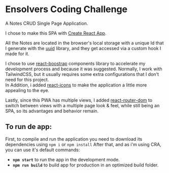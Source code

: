# Ensolvers Coding Challenge

A Notes CRUD Single Page Application.

I chose to make this SPA with [Create React App](https://github.com/facebook/create-react-app).

All the Notes are located in the browser's local storage with a unique Id that I generate with the [uuid](https://www.npmjs.com/package/uuid) library, and they get accessed via a custom hook I made for it.

I chose to use [react-boostrap](https://www.npmjs.com/package/react-bootstrap) components library to accelerate my development process and because it was suggested. Normally, I work with TailwindCSS, but it usually requires some extra configurations that I don't need for this project.\
In Addition, i added [react-icons](https://www.npmjs.com/package/react-icons) to make the application a little more appealing to the eye.

Lastly, since this PWA has multiple views, I added [react-router-dom](https://www.npmjs.com/package/react-router-dom) to switch between views with a multiple page look & feel, while still being an SPA, so its advantages and behavior remain.

## To run de app:
First, to compile and run the application you need to download its dependencies using `npm i` or `npm install`
After that, and as i'm using CRA, you can use it's default commands:

- **`npm start`** to run the app in the development mode.
- **`npm run build`** to build app for production in an optimized build folder.